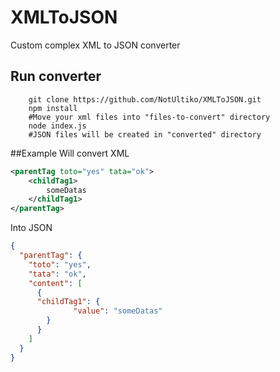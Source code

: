 # XMLToJSON

Custom complex XML to JSON converter

## Run converter
```
    git clone https://github.com/NotUltiko/XMLToJSON.git
    npm install
    #Move your xml files into "files-to-convert" directory
    node index.js
    #JSON files will be created in "converted" directory
```


##Example
Will convert XML
```XML
<parentTag toto="yes" tata="ok">
    <childTag1>
        someDatas
    </childTag1>
</parentTag>
```

Into JSON
````json
{
  "parentTag": {
    "toto": "yes",
    "tata": "ok",
    "content": [
      {
      "childTag1": {
              "value": "someDatas"
        }  
      }
    ] 
  }
}
````
